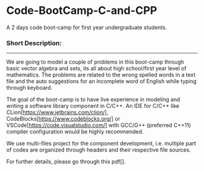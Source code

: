 # Code-BootCamp-C-and-CPP
A 2 days code boot-camp for first year undergraduate students.

### Short Description:
-----
We are going to model a couple of problems in this boot-camp through basic vector algebra and sets, its all about high school/first year level of mathematics. The problems are related to the wrong spelled words in a text file and the auto suggestions  for an incomplete word of English while typing through keyboard.

The goal of the boot-camp is to have live experience in modeling and writing a software library component  in C/C++. An IDE for C/C++ like CLion[https://www.jetbrains.com/clion/], CodeBlocks[https://www.codeblocks.org/] or VSCode[https://code.visualstudio.com/] with GCC/G++ (preferred C++11) compiler configuration would be highly recommended.

We use multi-files project for the component development, i.e. multiple part of codes are organized through headers and their respective file sources.

For further details, please go through this pdf[].
